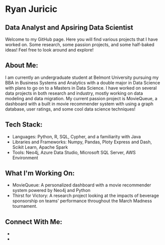 # Ryan Juricic

## Data Analyst and Apsiring Data Scientist

Welcome to my GitHub page. Here you will find various projects that I have worked on. Some research, some passion projects, and some half-baked ideas! Feel free to look around and explore!

## About Me:
I am currently an undergraduate student at Belmont University pursuing my BBA in Business Systems and Analytics with a double major in Data Science with plans to go on to a Masters in Data Science. I have worked on several data projects in both research and industry, mostly working on data modeling and data migration. My current passion project is MovieQueue, a dashboard with a built in movie recommender system with using a graph database, user ratings, and some cool data science techniques!

## Tech Stack:
- Languages: Python, R, SQL, Cypher, and a familiarity with Java
- Libraries and Frameworks: Numpy, Pandas, Ploty Express and Dash, Scikit Learn, Apache Spark
- Tools: Neo4j, Azure Data Studio, Microsoft SQL Server, AWS Environment

## What I'm Working On:
- MovieQueue: A personalized dashboard with a movie recommender system powered by Neo4j and Python
- Thirst for Victory: A research project looking at the impacts of beverage sponsorship on teams' performance throughout the March Madness tournament.

## Connect With Me:
- [LinkedIn]: www.linkedin.com/in/ryanjuricic
- [Email]: ryanjuricic@gmail.com
<!---
RyanJuricic26/RyanJuricic26 is a ✨ special ✨ repository because its `README.md` (this file) appears on your GitHub profile.
You can click the Preview link to take a look at your changes.
--->
